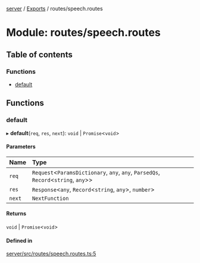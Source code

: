 [server](../README.md) / [Exports](../modules.md) / routes/speech.routes

# Module: routes/speech.routes

## Table of contents

### Functions

- [default](routes_speech_routes.md#default)

## Functions

### default

▸ **default**(`req`, `res`, `next`): `void` \| `Promise`\<`void`\>

#### Parameters

| Name | Type |
| :------ | :------ |
| `req` | `Request`\<`ParamsDictionary`, `any`, `any`, `ParsedQs`, `Record`\<`string`, `any`\>\> |
| `res` | `Response`\<`any`, `Record`\<`string`, `any`\>, `number`\> |
| `next` | `NextFunction` |

#### Returns

`void` \| `Promise`\<`void`\>

#### Defined in

[server/src/routes/speech.routes.ts:5](https://github.com/niklas-joh/french-learning-platform/blob/df287cd90d2fc20ebbe1da4bb7d2c97b195a5de7/server/src/routes/speech.routes.ts#L5)
